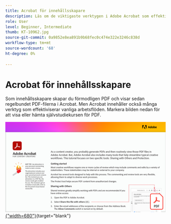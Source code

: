 ```yaml
---
title: Acrobat för innehållsskapare
description: Läs om de viktigaste verktygen i Adobe Acrobat som effektiviserar arbetsflödena
role: User
level: Beginner, Intermediate
thumb: KT-10962.jpg
source-git-commit: 0a9852e8ea891b9b68fec0c474e322e3246c838d
workflow-type: tm+mt
source-wordcount: '68'
ht-degree: 0%

---
```


# Acrobat för innehållsskapare

Som innehållsskapare skapar du förmodligen PDF och visar sedan regelbundet PDF-filerna i Acrobat. Men Acrobat innehåller också många verktyg som effektiviserar vanliga arbetsflöden. Markera bilden nedan för att visa eller hämta självstudiekursen för PDF.

[![Bild på första sidan av självstudiekursen](assets/Acrobatforcontentcreators.png){&quot;width=680&quot;}](assets/AcrobatforContentCreators.pdf){target=&quot;blank&quot;}
